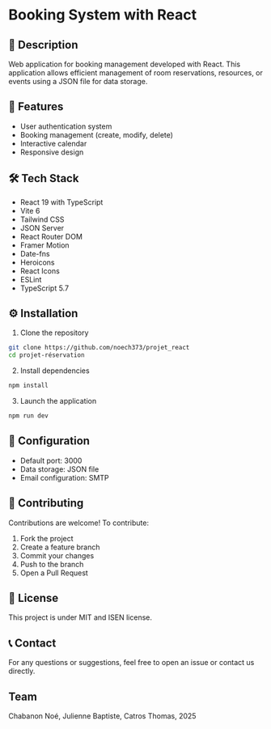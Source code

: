 # Booking System with React

## 📝 Description 
Web application for booking management developed with React. This application allows efficient management of room reservations, resources, or events using a JSON file for data storage.

## 🚀 Features
- User authentication system
- Booking management (create, modify, delete)
- Interactive calendar
- Responsive design

## 🛠 Tech Stack
- React 19 with TypeScript
- Vite 6
- Tailwind CSS
- JSON Server
- React Router DOM
- Framer Motion
- Date-fns
- Heroicons
- React Icons
- ESLint
- TypeScript 5.7

## ⚙️ Installation

1. Clone the repository
```bash
git clone https://github.com/noech373/projet_react
cd projet-réservation
```

2. Install dependencies
```bash
npm install
```

3. Launch the application
```bash
npm run dev
```

## 🔧 Configuration
- Default port: 3000
- Data storage: JSON file
- Email configuration: SMTP

## 👥 Contributing
Contributions are welcome! To contribute:
1. Fork the project
2. Create a feature branch
3. Commit your changes
4. Push to the branch
5. Open a Pull Request

## 📄 License
This project is under MIT and ISEN license. 

## 📞 Contact
For any questions or suggestions, feel free to open an issue or contact us directly.

## Team
Chabanon Noé, Julienne Baptiste, Catros Thomas, 2025